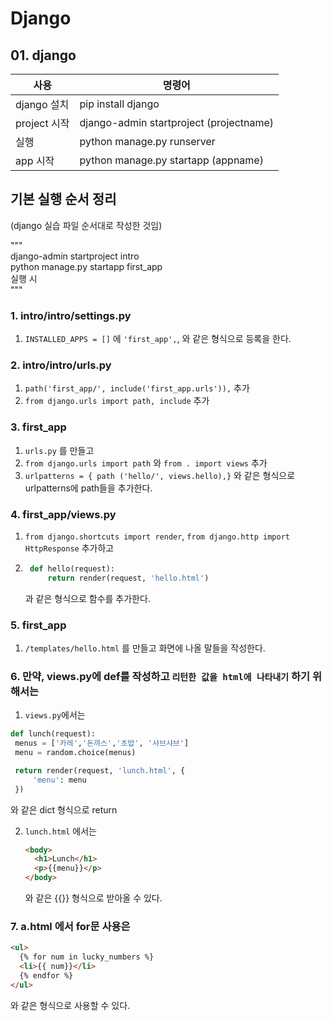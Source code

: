 # Django

## 01. django

| 사용         | 명령어                                  |
| ------------ | --------------------------------------- |
| django 설치  | pip install django                      |
| project 시작 | django-admin startproject (projectname) |
| 실행         | python manage.py runserver              |
| app 시작     | python manage.py startapp (appname)     |

## 기본 실행 순서 정리

(django 실습 파일 순서대로 작성한 것임)

"""  
django-admin startproject intro  
python manage.py startapp first_app  
실행 시  
"""

### 1. intro/intro/settings.py

1.  `INSTALLED_APPS = []` 에 `'first_app',`, 와 같은 형식으로 등록을 한다.

### 2. intro/intro/urls.py

1.  `path('first_app/', include('first_app.urls')),` 추가
2.  `from django.urls import path, include` 추가

### 3. first_app

1.  `urls.py` 를 만들고
2.  `from django.urls import path` 와 `from . import views` 추가
3.  `urlpatterns = { path ('hello/', views.hello),}` 와 같은 형식으로 urlpatterns에 path들을 추가한다.

### 4. first_app/views.py

1.  `from django.shortcuts import render`, `from django.http import HttpResponse` 추가하고
2.  ```python
     def hello(request):
         return render(request, 'hello.html')
    ```
    과 같은 형식으로 함수를 추가한다.

### 5. first_app

1.  `/templates/hello.html` 를 만들고 화면에 나올 말들을 작성한다.

### 6. 만약, views.py에 def를 작성하고 `리턴한 값을 html에 나타내기` 하기 위해서는

1.  `views.py`에서는

```python
def lunch(request):
 menus = ['카레','돈까스','초밥', '샤브샤브']
 menu = random.choice(menus)

 return render(request, 'lunch.html', {
     'menu': menu
 })
```

와 같은 dict 형식으로 return

2.  `lunch.html` 에서는

    ```html
    <body>
      <h1>Lunch</h1>
      <p>{{menu}}</p>
    </body>
    ```

    와 같은 {{}} 형식으로 받아올 수 있다.

### 7. a.html 에서 for문 사용은

```html
<ul>
  {% for num in lucky_numbers %}
  <li>{{ num}}</li>
  {% endfor %}
</ul>
```

와 같은 형식으로 사용할 수 있다.
